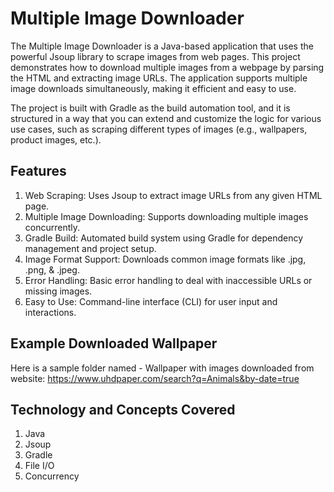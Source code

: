 # Multiple Image Downloader
The Multiple Image Downloader is a Java-based application that uses the powerful Jsoup library to scrape images from web pages. This project demonstrates how to download multiple images from a webpage by parsing the HTML and extracting image URLs. The application supports multiple image downloads simultaneously, making it efficient and easy to use.

The project is built with Gradle as the build automation tool, and it is structured in a way that you can extend and customize the logic for various use cases, such as scraping different types of images (e.g., wallpapers, product images, etc.).

## Features
1. Web Scraping: Uses Jsoup to extract image URLs from any given HTML page.
2. Multiple Image Downloading: Supports downloading multiple images concurrently.
3. Gradle Build: Automated build system using Gradle for dependency management and project setup. 
4. Image Format Support: Downloads common image formats like .jpg, .png, & .jpeg. 
5. Error Handling: Basic error handling to deal with inaccessible URLs or missing images. 
6. Easy to Use: Command-line interface (CLI) for user input and interactions.

## Example Downloaded Wallpaper
Here is a sample folder named - Wallpaper with images downloaded from website:
https://www.uhdpaper.com/search?q=Animals&by-date=true

## Technology and Concepts Covered
1. Java
2. Jsoup
3. Gradle
4. File I/O
5. Concurrency